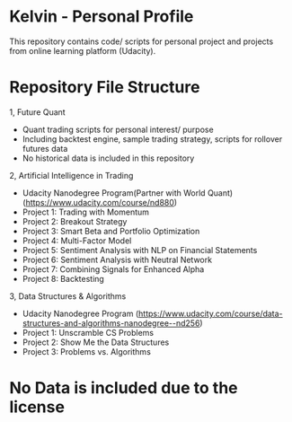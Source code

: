 # Kelvin - Personal Profile
This repository contains code/ scripts for personal project and projects from online learning platform (Udacity). 

# Repository File Structure

1, Future Quant
  - Quant trading scripts for personal interest/ purpose 
  - Including backtest engine, sample trading strategy, scripts for rollover futures data 
  - No historical data is included in this repository
  
2, Artificial Intelligence in Trading
  - Udacity Nanodegree Program(Partner with World Quant) (https://www.udacity.com/course/nd880)
  - Project 1: Trading with Momentum
  - Project 2: Breakout Strategy
  - Project 3: Smart Beta and Portfolio Optimization
  - Project 4: Multi-Factor Model
  - Project 5: Sentiment Analysis with NLP on Financial Statements
  - Project 6: Sentiment Analysis with Neutral Network
  - Project 7: Combining Signals for Enhanced Alpha
  - Project 8: Backtesting

3, Data Structures & Algorithms
  - Udacity Nanodegree Program (https://www.udacity.com/course/data-structures-and-algorithms-nanodegree--nd256)
  - Project 1: Unscramble CS Problems
  - Project 2: Show Me the Data Structures
  - Project 3: Problems vs. Algorithms

# No Data is included due to the license
